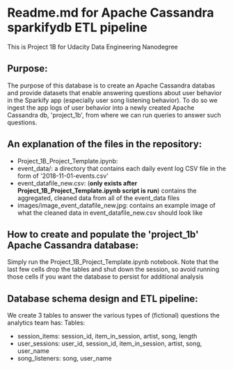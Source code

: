 # Readme.md for Apache Cassandra sparkifydb ETL pipeline
This is Project 1B for Udacity Data Engineering Nanodegree

## Purpose:
The purpose of this database is to create an Apache Cassandra databas and provide datasets that enable answering questions about user behavior in the Sparkify app (especially user song 
listening behavior). To do so we ingest the app logs of user behavior into a newly created Apache Cassandra db, 'project_1b', from where we can run
queries to answer such questions.

## An explanation of the files in the repository:
* Project_1B_Project_Template.ipynb: 
* event_data/: a directory that contains each daily event log CSV file in the form of '2018-11-01-events.csv'
* event_datafile_new.csv: (**only exists after Project_1B_Project_Template.ipynb script is run**) contains the aggregated, cleaned data from all of the event_data files
* images/image_event_datafile_new.jpg: contains an example image of what the cleaned data in event_datafile_new.csv should look like

## How to create and populate the 'project_1b' Apache Cassandra database:
Simply run the Project_1B_Project_Template.ipynb notebook. Note that the last few cells drop the tables and shut down the session, so avoid running those cells if you want the database to persist for additional analysis

## Database schema design and ETL pipeline:
We create 3 tables to answer the various types of (fictional) questions the analytics team has:
Tables:
* session_items: session_id, item_in_session, artist, song, length
* user_sessions: user_id, session_id, item_in_session, artist, song, user_name
* song_listeners: song, user_name
